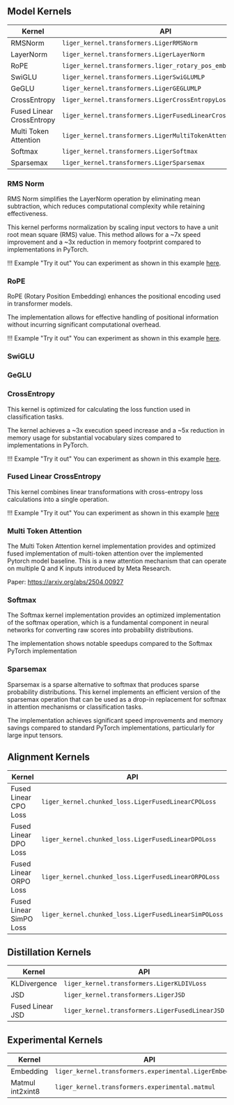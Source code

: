 ## Model Kernels

| **Kernel**                      | **API**                                                     |
|---------------------------------|-------------------------------------------------------------|
| RMSNorm                         | `liger_kernel.transformers.LigerRMSNorm`                    |
| LayerNorm                       | `liger_kernel.transformers.LigerLayerNorm`                  |
| RoPE                            | `liger_kernel.transformers.liger_rotary_pos_emb`            |
| SwiGLU                          | `liger_kernel.transformers.LigerSwiGLUMLP`                  |
| GeGLU                           | `liger_kernel.transformers.LigerGEGLUMLP`                   |
| CrossEntropy                    | `liger_kernel.transformers.LigerCrossEntropyLoss`           |
| Fused Linear CrossEntropy       | `liger_kernel.transformers.LigerFusedLinearCrossEntropyLoss`|
| Multi Token Attention           | `liger_kernel.transformers.LigerMultiTokenAttention`        |
| Softmax                         | `liger_kernel.transformers.LigerSoftmax`                    |
| Sparsemax                       | `liger_kernel.transformers.LigerSparsemax`                  |


### RMS Norm

RMS Norm simplifies the LayerNorm operation by eliminating mean subtraction, which reduces computational complexity while retaining effectiveness. 

This kernel performs normalization by scaling input vectors to have a unit root mean square (RMS) value. This method allows for a ~7x speed improvement and a ~3x reduction in memory footprint compared to
implementations in PyTorch.

!!! Example "Try it out"
    You can experiment as shown in this example [here](https://colab.research.google.com/drive/1CQYhul7MVG5F0gmqTBbx1O1HgolPgF0M?usp=sharing).

### RoPE

RoPE (Rotary Position Embedding) enhances the positional encoding used in transformer models.

The implementation allows for effective handling of positional information without incurring significant computational overhead.

!!! Example "Try it out"
    You can experiment as shown in this example [here](https://colab.research.google.com/drive/1llnAdo0hc9FpxYRRnjih0l066NCp7Ylu?usp=sharing).

### SwiGLU 

### GeGLU 

### CrossEntropy

This kernel is optimized for calculating the loss function used in classification tasks. 

The  kernel achieves a ~3x execution speed increase and a ~5x reduction in memory usage for substantial vocabulary sizes compared to implementations in PyTorch.

!!! Example "Try it out"
    You can experiment as shown in this example [here](https://colab.research.google.com/drive/1WgaU_cmaxVzx8PcdKB5P9yHB6_WyGd4T?usp=sharing).

### Fused Linear CrossEntropy

This kernel combines linear transformations with cross-entropy loss calculations into a single operation.

!!! Example "Try it out"
    You can experiment as shown in this example [here](https://colab.research.google.com/drive/1Z2QtvaIiLm5MWOs7X6ZPS1MN3hcIJFbj?usp=sharing)

### Multi Token Attention

The Multi Token Attention kernel implementation provides and optimized fused implementation of multi-token attention over the implemented Pytorch model baseline. This is a new attention mechanism that can operate on multiple Q and K inputs introduced by Meta Research.

Paper: https://arxiv.org/abs/2504.00927

### Softmax

The Softmax kernel implementation provides an optimized implementation of the softmax operation, which is a fundamental component in neural networks for converting raw scores into probability distributions.

The implementation shows notable speedups compared to the Softmax PyTorch implementation


### Sparsemax

Sparsemax is a sparse alternative to softmax that produces sparse probability distributions. This kernel implements an efficient version of the sparsemax operation that can be used as a drop-in replacement for softmax in attention mechanisms or classification tasks.

The implementation achieves significant speed improvements and memory savings compared to standard PyTorch implementations, particularly for large input tensors.

## Alignment Kernels

| **Kernel**                      | **API**                                                     |
|---------------------------------|-------------------------------------------------------------|
| Fused Linear CPO Loss           | `liger_kernel.chunked_loss.LigerFusedLinearCPOLoss`       |
| Fused Linear DPO Loss           | `liger_kernel.chunked_loss.LigerFusedLinearDPOLoss`       |
| Fused Linear ORPO Loss          | `liger_kernel.chunked_loss.LigerFusedLinearORPOLoss`      |
| Fused Linear SimPO Loss         | `liger_kernel.chunked_loss.LigerFusedLinearSimPOLoss`     |

## Distillation Kernels

| **Kernel**                      | **API**                                                     |
|---------------------------------|-------------------------------------------------------------|
| KLDivergence                    | `liger_kernel.transformers.LigerKLDIVLoss`                  |
| JSD                             | `liger_kernel.transformers.LigerJSD`                        |
| Fused Linear JSD                  | `liger_kernel.transformers.LigerFusedLinearJSD`             |

## Experimental Kernels

| **Kernel**                      | **API**                                                     |
|---------------------------------|-------------------------------------------------------------|
| Embedding                       | `liger_kernel.transformers.experimental.LigerEmbedding`     |
| Matmul int2xint8                | `liger_kernel.transformers.experimental.matmul` |